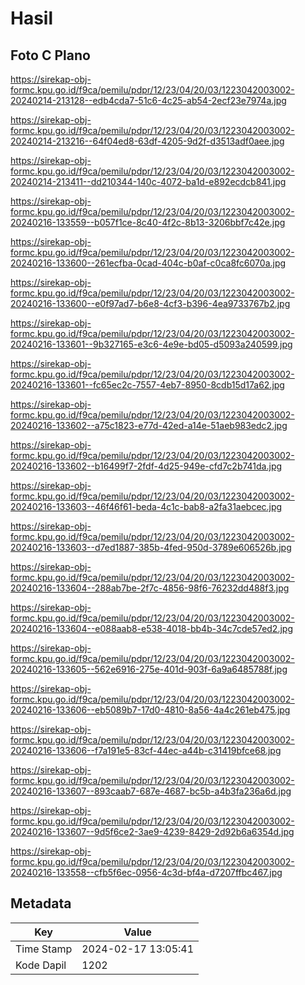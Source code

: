 # Hasil

## Foto C Plano

https://sirekap-obj-formc.kpu.go.id/f9ca/pemilu/pdpr/12/23/04/20/03/1223042003002-20240214-213128--edb4cda7-51c6-4c25-ab54-2ecf23e7974a.jpg

https://sirekap-obj-formc.kpu.go.id/f9ca/pemilu/pdpr/12/23/04/20/03/1223042003002-20240214-213216--64f04ed8-63df-4205-9d2f-d3513adf0aee.jpg

https://sirekap-obj-formc.kpu.go.id/f9ca/pemilu/pdpr/12/23/04/20/03/1223042003002-20240214-213411--dd210344-140c-4072-ba1d-e892ecdcb841.jpg

https://sirekap-obj-formc.kpu.go.id/f9ca/pemilu/pdpr/12/23/04/20/03/1223042003002-20240216-133559--b057f1ce-8c40-4f2c-8b13-3206bbf7c42e.jpg

https://sirekap-obj-formc.kpu.go.id/f9ca/pemilu/pdpr/12/23/04/20/03/1223042003002-20240216-133600--261ecfba-0cad-404c-b0af-c0ca8fc6070a.jpg

https://sirekap-obj-formc.kpu.go.id/f9ca/pemilu/pdpr/12/23/04/20/03/1223042003002-20240216-133600--e0f97ad7-b6e8-4cf3-b396-4ea9733767b2.jpg

https://sirekap-obj-formc.kpu.go.id/f9ca/pemilu/pdpr/12/23/04/20/03/1223042003002-20240216-133601--9b327165-e3c6-4e9e-bd05-d5093a240599.jpg

https://sirekap-obj-formc.kpu.go.id/f9ca/pemilu/pdpr/12/23/04/20/03/1223042003002-20240216-133601--fc65ec2c-7557-4eb7-8950-8cdb15d17a62.jpg

https://sirekap-obj-formc.kpu.go.id/f9ca/pemilu/pdpr/12/23/04/20/03/1223042003002-20240216-133602--a75c1823-e77d-42ed-a14e-51aeb983edc2.jpg

https://sirekap-obj-formc.kpu.go.id/f9ca/pemilu/pdpr/12/23/04/20/03/1223042003002-20240216-133602--b16499f7-2fdf-4d25-949e-cfd7c2b741da.jpg

https://sirekap-obj-formc.kpu.go.id/f9ca/pemilu/pdpr/12/23/04/20/03/1223042003002-20240216-133603--46f46f61-beda-4c1c-bab8-a2fa31aebcec.jpg

https://sirekap-obj-formc.kpu.go.id/f9ca/pemilu/pdpr/12/23/04/20/03/1223042003002-20240216-133603--d7ed1887-385b-4fed-950d-3789e606526b.jpg

https://sirekap-obj-formc.kpu.go.id/f9ca/pemilu/pdpr/12/23/04/20/03/1223042003002-20240216-133604--288ab7be-2f7c-4856-98f6-76232dd488f3.jpg

https://sirekap-obj-formc.kpu.go.id/f9ca/pemilu/pdpr/12/23/04/20/03/1223042003002-20240216-133604--e088aab8-e538-4018-bb4b-34c7cde57ed2.jpg

https://sirekap-obj-formc.kpu.go.id/f9ca/pemilu/pdpr/12/23/04/20/03/1223042003002-20240216-133605--562e6916-275e-401d-903f-6a9a6485788f.jpg

https://sirekap-obj-formc.kpu.go.id/f9ca/pemilu/pdpr/12/23/04/20/03/1223042003002-20240216-133606--eb5089b7-17d0-4810-8a56-4a4c261eb475.jpg

https://sirekap-obj-formc.kpu.go.id/f9ca/pemilu/pdpr/12/23/04/20/03/1223042003002-20240216-133606--f7a191e5-83cf-44ec-a44b-c31419bfce68.jpg

https://sirekap-obj-formc.kpu.go.id/f9ca/pemilu/pdpr/12/23/04/20/03/1223042003002-20240216-133607--893caab7-687e-4687-bc5b-a4b3fa236a6d.jpg

https://sirekap-obj-formc.kpu.go.id/f9ca/pemilu/pdpr/12/23/04/20/03/1223042003002-20240216-133607--9d5f6ce2-3ae9-4239-8429-2d92b6a6354d.jpg

https://sirekap-obj-formc.kpu.go.id/f9ca/pemilu/pdpr/12/23/04/20/03/1223042003002-20240216-133558--cfb5f6ec-0956-4c3d-bf4a-d7207ffbc467.jpg


## Metadata

| Key        | Value               |
| ---------- | ------------------- |
| Time Stamp | 2024-02-17 13:05:41 |
| Kode Dapil | 1202                |



